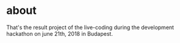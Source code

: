 about
=====
That's the result project of the live-coding during the development hackathon on june 21th, 2018 in Budapest.

